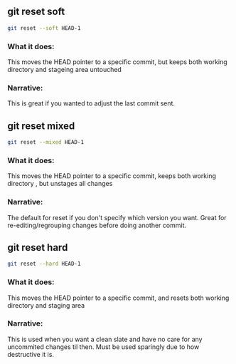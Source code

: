 ## git reset soft
```bash
git reset --soft HEAD-1
```

### What it does:
This moves the HEAD pointer to a specific commit, but keeps both working directory and stageing area untouched

### Narrative:
This is great if you wanted to adjust the last commit sent.

## git reset mixed
```bash
git reset --mixed HEAD-1
```

### What it does:
This moves the HEAD pointer to a specific commit, keeps both working directory , but unstages all changes

### Narrative:
The default for reset if you don't specify which version you want. Great for re-editing/regrouping changes
before doing another commit.

## git reset hard
```bash
git reset --hard HEAD-1
```

### What it does:
This moves the HEAD pointer to a specific commit, and resets both working directory and staging area

### Narrative:
This is used when you want a clean slate and have no care for any uncommited changes til then. Must be used
sparingly due to how destructive it is.